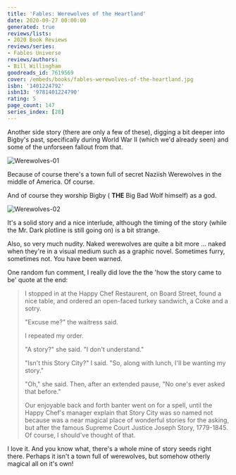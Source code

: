 ```yaml
---
title: 'Fables: Werewolves of the Heartland'
date: 2020-09-27 00:00:00
generated: true
reviews/lists:
- 2020 Book Reviews
reviews/series:
- Fables Universe
reviews/authors:
- Bill Willingham
goodreads_id: 7619569
cover: /embeds/books/fables-werewolves-of-the-heartland.jpg
isbn: '1401224792'
isbn13: '9781401224790'
rating: 5
page_count: 147
series_index: [28]
---
```

Another side story (there are only a few of these), digging a bit deeper into Bigby's past, specifically during World War II (which we'd already seen) and some of the unforseen fallout from that.  

![Werewolves-01](/embeds/books/attachments/werewolves-01.jpg)  

<!--more-->

Because of course there's a town full of secret Naziish Werewolves in the middle of America. Of course.  

And of course they worship Bigby ( **THE** Big Bad Wolf himself) as a god.  

![Werewolves-02](/embeds/books/attachments/werewolves-02.jpg)  

It's a solid story and a nice interlude, although the timing of the story (while the Mr. Dark plotline is still going on) is a bit strange.  

Also, so very much nudity. Naked werewolves are quite a bit more ... naked when they're in a visual medium such as a graphic novel. Sometimes furry, sometimes not. You have been warned.  

One random fun comment, I really did love the the 'how the story came to be' quote at the end:  

> I stopped in at the Happy Chef Restaurent, on Board Street, found a nice
> table, and ordered an open-faced turkey sandwich, a Coke and a sotry.  
>
> "Excuse me?" the waitress said.  
>
> I repeated my order.  
>
> "A story?" she said. "I don't understand."  
>
> "Isn't this Story City?" I said. "So, along with lunch, I'll be wanting my
> story."  
>
> "Oh," she said. Then, after an extended pause, "No one's ever asked that
> before."  
>
> Our enjoyable back and forth banter went on for a spell, until the Happy
> Chef's manager explain that Story City was so named not because was a near
> magical place of wonderful stories for the asking, but after the famous
> Supreme Court Justice Joseph Story, 1779-1845. Of course, I should've
> thought of that.  

I love it. And you know what, there's a whole mine of story seeds right there. Perhaps it isn't a town full of werewolves, but somehow otherly magical all on it's own!